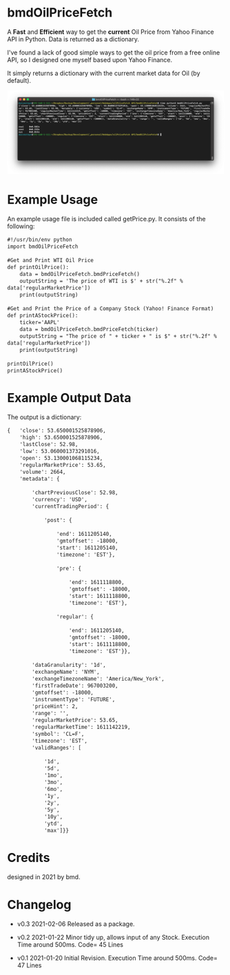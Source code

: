 # bmdOilPriceFetch

A **Fast** and **Efficient** way to get the **current** Oil Price from Yahoo Finance API in Python. Data is returned as a dictionary. 

I've found a lack of good simple ways to get the oil price from a free online API, so I designed one myself based upon Yahoo Finance. 

It simply returns a dictionary with the current market data for Oil (by default).


![](https://github.com/duivesteyn/bmdOilPriceFetch/raw/main/screenshot.png)


# Example Usage
An example usage file is included called getPrice.py. It consists of the following:

    #!/usr/bin/env python
    import bmdOilPriceFetch

    #Get and Print WTI Oil Price
    def printOilPrice():
        data = bmdOilPriceFetch.bmdPriceFetch()
        outputString = 'The price of WTI is $' + str("%.2f" % data['regularMarketPrice'])
        print(outputString)

    #Get and Print the Price of a Company Stock (Yahoo! Finance Format)
    def printAStockPrice():
        ticker='AAPL'
        data = bmdOilPriceFetch.bmdPriceFetch(ticker)
        outputString = "The price of " + ticker + " is $" + str("%.2f" % data['regularMarketPrice'])
        print(outputString)

    printOilPrice()
    printAStockPrice()
    
# Example Output Data
The output is a dictionary:

    {   'close': 53.650001525878906, 
        'high': 53.650001525878906, 
        'lastClose': 52.98, 
        'low': 53.060001373291016,
        'open': 53.130001068115234,
        'regularMarketPrice': 53.65,
        'volume': 2664,
        'metadata': {

            'chartPreviousClose': 52.98,
            'currency': 'USD',
            'currentTradingPeriod': {

                'post': {

                    'end': 1611205140,
                    'gmtoffset': -18000,
                    'start': 1611205140,
                    'timezone': 'EST'},

                    'pre': {

                        'end': 1611118800,
                        'gmtoffset': -18000,
                        'start': 1611118800,
                        'timezone': 'EST'},

                    'regular': {

                        'end': 1611205140,
                        'gmtoffset': -18000,
                        'start': 1611118800,
                        'timezone': 'EST'}},

            'dataGranularity': '1d',
            'exchangeName': 'NYM',
            'exchangeTimezoneName': 'America/New_York',
            'firstTradeDate': 967003200,
            'gmtoffset': -18000,
            'instrumentType': 'FUTURE',
            'priceHint': 2,
            'range': '',
            'regularMarketPrice': 53.65,
            'regularMarketTime': 1611142219,
            'symbol': 'CL=F',
            'timezone': 'EST',
            'validRanges': [

                '1d',
                '5d',
                '1mo',
                '3mo',
                '6mo',
                '1y',
                '2y',
                '5y',
                '10y',
                'ytd',
                'max']}}


# Credits

designed in 2021 by bmd.

# Changelog

* v0.3  2021-02-06  Released as a package.
* v0.2  2021-01-22  Minor tidy up, allows input of any Stock. Execution Time around 500ms. Code= 45 Lines

* v0.1  2021-01-20  Initial Revision. Execution Time around 500ms. Code= 47 Lines

